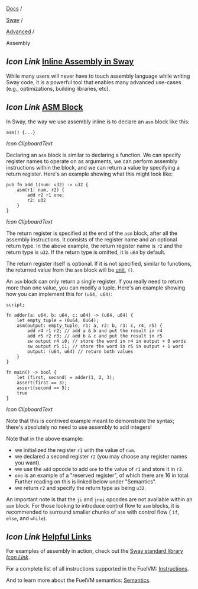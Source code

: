 [Docs](https://docs.fuel.network/) /

[Sway](https://docs.fuel.network/docs/sway/) /

[Advanced](https://docs.fuel.network/docs/sway/advanced/) /

Assembly

## _Icon Link_ [Inline Assembly in Sway](https://docs.fuel.network/docs/sway/advanced/assembly/\#inline-assembly-in-sway)

While many users will never have to touch assembly language while writing Sway code, it is a powerful tool that enables many advanced use-cases (e.g., optimizations, building libraries, etc).

## _Icon Link_ [ASM Block](https://docs.fuel.network/docs/sway/advanced/assembly/\#asm-block)

In Sway, the way we use assembly inline is to declare an `asm` block like this:

```fuel_Box fuel_Box-idXKMmm-css
asm() {...}
```

_Icon ClipboardText_

Declaring an `asm` block is similar to declaring a function.
We can specify register names to operate on as arguments, we can perform assembly instructions within the block, and we can return a value by specifying a return register.
Here's an example showing what this might look like:

```fuel_Box fuel_Box-idXKMmm-css
pub fn add_1(num: u32) -> u32 {
    asm(r1: num, r2) {
        add r2 r1 one;
        r2: u32
    }
}
```

_Icon ClipboardText_

The return register is specified at the end of the `asm` block, after all the assembly instructions. It consists of the register name and an optional return type. In the above example, the return register name is `r2` and the return type is `u32`.
If the return type is omitted, it is `u64` by default.

The return register itself is optional. If it is not specified, similar to functions, the returned value from the `asm` block will be [unit](https://docs.fuel.network/docs/sway/basics/built_in_types/#unit-type), `()`.

An `asm` block can only return a single register. If you really need to return more than one value, you can modify a tuple. Here's an example showing how you can implement this for `(u64, u64)`:

```fuel_Box fuel_Box-idXKMmm-css
script;

fn adder(a: u64, b: u64, c: u64) -> (u64, u64) {
    let empty_tuple = (0u64, 0u64);
    asm(output: empty_tuple, r1: a, r2: b, r3: c, r4, r5) {
        add r4 r1 r2; // add a & b and put the result in r4
        add r5 r2 r3; // add b & c and put the result in r5
        sw output r4 i0; // store the word in r4 in output + 0 words
        sw output r5 i1; // store the word in r5 in output + 1 word
        output: (u64, u64) // return both values
    }
}

fn main() -> bool {
    let (first, second) = adder(1, 2, 3);
    assert(first == 3);
    assert(second == 5);
    true
}

```

_Icon ClipboardText_

Note that this is contrived example meant to demonstrate the syntax; there's absolutely no need to use assembly to add integers!

Note that in the above example:

- we initialized the register `r1` with the value of `num`.
- we declared a second register `r2` (you may choose any register names you want).
- we use the `add` opcode to add `one` to the value of `r1` and store it in `r2`.
- `one` is an example of a "reserved register", of which there are 16 in total. Further reading on this is linked below under "Semantics".
- we return `r2` and specify the return type as being `u32`.

An important note is that the `ji` and `jnei` opcodes are not available within an `asm` block. For those looking to introduce control flow to `asm` blocks, it is recommended to surround smaller chunks of `asm` with control flow ( `if`, `else`, and `while`).

## _Icon Link_ [Helpful Links](https://docs.fuel.network/docs/sway/advanced/assembly/\#helpful-links)

For examples of assembly in action, check out the [Sway standard library _Icon Link_](https://github.com/FuelLabs/sway/tree/v0.67.0/sway-lib-std).

For a complete list of all instructions supported in the FuelVM: [Instructions](https://docs.fuel.network/docs/specs/fuel-vm/instruction-set/).

And to learn more about the FuelVM semantics: [Semantics](https://docs.fuel.network/docs/specs/fuel-vm/#semantics).